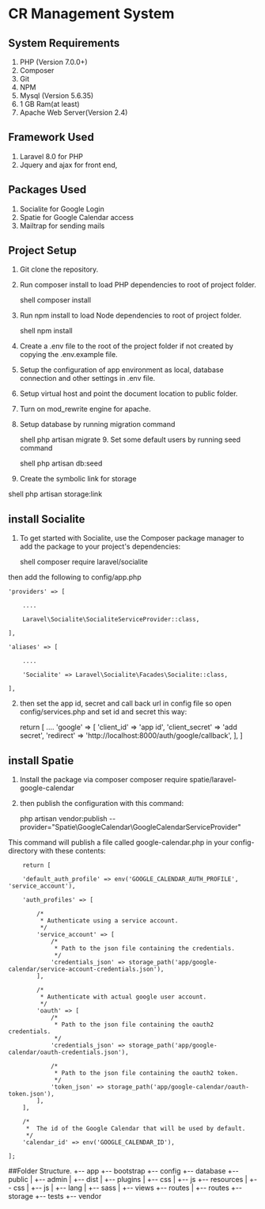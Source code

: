 # CR Management System

## System Requirements

1. PHP (Version 7.0.0+)
2. Composer
3. Git
4. NPM
5. Mysql (Version 5.6.35)
6. 1 GB Ram(at least)
7. Apache Web Server(Version 2.4)

## Framework Used

1. Laravel 8.0 for PHP
2. Jquery and ajax for front end,

## Packages Used

1. Socialite for Google Login
2. Spatie for Google Calendar access
3. Mailtrap for sending mails

## Project Setup

1. Git clone the repository.
2. Run composer install to load PHP dependencies to root of project folder.

    shell
    composer install

3. Run npm install to load Node dependencies to root of project folder.

    shell
    npm install

4. Create a .env file to the root of the project folder if not created by copying the .env.example file.

5. Setup the configuration of app environment as local, database connection and other settings in .env file.
6. Setup virtual host and point the document location to public folder.
7. Turn on mod_rewrite engine for apache.
8. Setup database by running migration command

    shell
    php artisan migrate 9. Set some default users by running seed command

    shell
    php artisan db:seed

9. Create the symbolic link for storage

shell
php artisan storage:link

## install Socialite

1. To get started with Socialite, use the Composer package manager to add the package to your project's dependencies:

   shell
   composer require laravel/socialite

then add the following to config/app.php

    'providers' => [

        ....

        Laravel\Socialite\SocialiteServiceProvider::class,

    ],

    'aliases' => [

        ....

        'Socialite' => Laravel\Socialite\Facades\Socialite::class,

    ],

2. then set the app id, secret and call back url in config file so open config/services.php and set id and secret this way:

   return [
        ....
        'google' => [
        'client_id' => 'app id',
        'client_secret' => 'add secret',
        'redirect' => 'http://localhost:8000/auth/google/callback',
        ],
   ]

## install Spatie

1.  Install the package via composer
    composer require spatie/laravel-google-calendar

2.  then publish the configuration with this command:
    
    php artisan vendor:publish --provider="Spatie\GoogleCalendar\GoogleCalendarServiceProvider"

This command will publish a file called google-calendar.php in your config-directory with these contents:

        return [

        'default_auth_profile' => env('GOOGLE_CALENDAR_AUTH_PROFILE', 'service_account'),

        'auth_profiles' => [

            /*
             * Authenticate using a service account.
             */
            'service_account' => [
                /*
                 * Path to the json file containing the credentials.
                 */
                'credentials_json' => storage_path('app/google-calendar/service-account-credentials.json'),
            ],

            /*
             * Authenticate with actual google user account.
             */
            'oauth' => [
                /*
                 * Path to the json file containing the oauth2 credentials.
                 */
                'credentials_json' => storage_path('app/google-calendar/oauth-credentials.json'),

                /*
                 * Path to the json file containing the oauth2 token.
                 */
                'token_json' => storage_path('app/google-calendar/oauth-token.json'),
            ],
        ],

        /*
         *  The id of the Google Calendar that will be used by default.
         */
        'calendar_id' => env('GOOGLE_CALENDAR_ID'),

    ];

##Folder Structure.
+-- app
+-- bootstrap
+-- config
+-- database
+-- public
| +-- admin
| +-- dist
| +-- plugins
| +-- css
| +-- js
+-- resources
| +-- css
| +-- js
| +-- lang
| +-- sass
| +-- views
+-- routes
| +-- routes
+-- storage
+-- tests
+-- vendor
